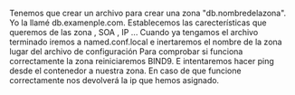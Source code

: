 Tenemos que  crear un archivo para crear una zona "db.nombredelazona". Yo la llamé db.examenple.com. Establecemos las carecterísticas que queremos de las zona , SOA , IP ... Cuando ya tengamos el archivo terminado iremos a named.conf.local e inertaremos el nombre de la zona lugar del archivo de configuración
Para comprobar si funciona correctamente la zona reiniciaremos BIND9. E intentaremos hacer ping desde el contenedor a nuestra zona. En caso de que funcione correctamente nos devolverá la ip que hemos asignado.
